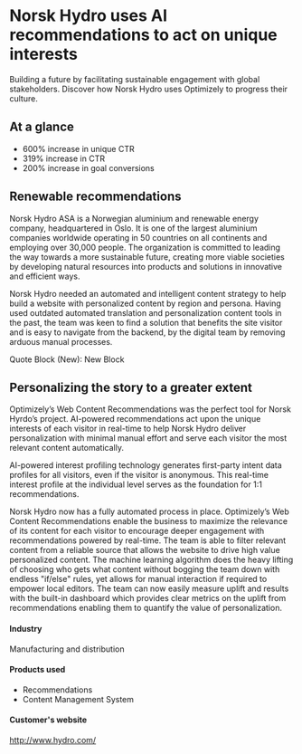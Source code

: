 # Norsk Hydro uses AI recommendations to act on unique interests

Building a future by facilitating sustainable engagement with global
stakeholders. Discover how Norsk Hydro uses Optimizely to progress their
culture.

## At a glance

- 600% increase in unique CTR
- 319% increase in CTR
- 200% increase in goal conversions

## Renewable recommendations

Norsk Hydro ASA is a Norwegian aluminium and renewable energy company,
headquartered in Oslo. It is one of the largest aluminium companies worldwide
operating in 50 countries on all continents and employing over 30,000 people.
The organization is committed to leading the way towards a more sustainable
future, creating more viable societies by developing natural resources into
products and solutions in innovative and efficient ways.

Norsk Hydro needed an automated and intelligent content strategy to help build a
website with personalized content by region and persona. Having used outdated
automated translation and personalization content tools in the past, the team
was keen to find a solution that benefits the site visitor and is easy to
navigate from the backend, by the digital team by removing arduous manual
processes.

Quote Block (New): New Block

## Personalizing the story to a greater extent

Optimizely’s Web Content Recommendations was the perfect tool for Norsk Hyrdo’s
project. AI-powered recommendations act upon the unique interests of each
visitor in real-time to help Norsk Hydro deliver personalization with minimal
manual effort and serve each visitor the most relevant content automatically.

AI-powered interest profiling technology generates first-party intent data
profiles for all visitors, even if the visitor is anonymous. This real-time
interest profile at the individual level serves as the foundation for 1:1
recommendations.

Norsk Hydro now has a fully automated process in place. Optimizely’s Web Content
Recommendations enable the business to maximize the relevance of its content for
each visitor to encourage deeper engagement with recommendations powered by
real-time. The team is able to filter relevant content from a reliable source
that allows the website to drive high value personalized content. The machine
learning algorithm does the heavy lifting of choosing who gets what content
without bogging the team down with endless "if/else" rules, yet allows for
manual interaction if required to empower local editors. The team can now easily
measure uplift and results with the built-in dashboard which provides clear
metrics on the uplift from recommendations enabling them to quantify the value
of personalization.

#### Industry

Manufacturing and distribution

#### Products used

- Recommendations
- Content Management System

#### Customer's website

http://www.hydro.com/
